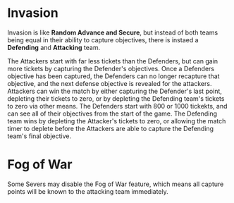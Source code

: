 # Invasion

Invasion is like **Random Advance and Secure**, but instead of both teams being equal in their ability to capture objectives, there is instaed a **Defending** and **Attacking** team.

The Attackers start with far less tickets than the Defenders, but can gain more tickets by capturing the Defender's objectives. Once a Defenders objective has been captured, the Defenders can no longer recapture that objective, and the next defense objective is revealed for the attackers.
Attackers can win the match by either capturing the Defender's last point, depleting their tickets to zero, or by depleting the Defending team's tickets to zero via other means.
The Defenders start with 800 or 1000 tickekts, and can see all of their objectives from the start of the game. The Defending team wins by depleting the Attacker's tickets to zero, or allowing the match timer to deplete before the Attackers are able to capture the Defending team's final objective.


# Fog of War

Some Severs may disable the Fog of War feature, which means all capture points will be known to the attacking team immediately.
